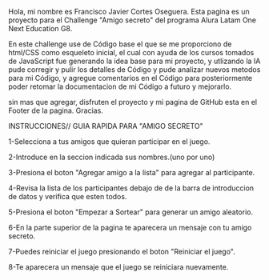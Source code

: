 Hola, mi nombre es Francisco Javier Cortes Oseguera.
Esta pagina es un proyecto para el Challenge "Amigo secreto" del programa Alura Latam One Next Education G8.

En este challenge use de Código base el que se me proporciono de html/CSS como esqueleto inicial,
el cual con ayuda de los cursos tomados de JavaScript fue generando la idea base para mi proyecto,
y utlizando la IA pude corregir y pulir los detalles de Código y pude analizar nuevos metodos para mi Código,
y agregue comentarios en el Código para posteriormente poder retomar la documentacion de mi Código a futuro y mejorarlo.

sin mas que agregar, disfruten el proyecto y mi pagina de GitHub esta en el Footer de la pagina.
Gracias.

INSTRUCCIONES// GUIA RAPIDA PARA "AMIGO SECRETO"

1-Selecciona a tus amigos que quieran participar en el juego.

2-Introduce en la seccion indicada sus nombres.(uno por uno)

3-Presiona el boton "Agregar amigo a la lista" para agregar al participante.

4-Revisa la lista de los participantes debajo de de la barra de introduccion de datos y verifica que esten todos.

5-Presiona el boton "Empezar a Sortear" para generar un amigo aleatorio.

6-En la parte superior de la pagina te aparecera un mensaje con tu amigo secreto.

7-Puedes reiniciar el juego presionando el boton "Reiniciar el juego".

8-Te aparecera un mensaje que el juego se reiniciara nuevamente.